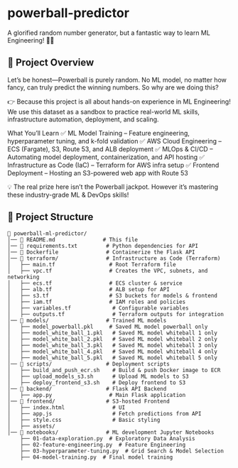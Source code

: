 # powerball-predictor
A glorified random number generator, but a fantastic way to learn ML Engineering! 🚀🎰

## 📖 Project Overview
Let’s be honest—Powerball is purely random. No ML model, no matter how fancy, can truly predict the winning numbers. So why are we doing this?

👉 Because this project is all about hands-on experience in ML Engineering! We use this dataset as a sandbox to practice real-world ML skills, infrastructure automation, deployment, and scaling.

What You’ll Learn
✅ ML Model Training – Feature engineering, hyperparameter tuning, and k-fold validation
✅ AWS Cloud Engineering – ECS (Fargate), S3, Route 53, and ALB deployment
✅ MLOps & CI/CD – Automating model deployment, containerization, and API hosting
✅ Infrastructure as Code (IaC) – Terraform for AWS infra setup
✅ Frontend Deployment – Hosting an S3-powered web app with Route 53

💡 The real prize here isn’t the Powerball jackpot. However it’s mastering these industry-grade ML & DevOps skills!

## 🚀 Project Structure
```
📂 powerball-ml-predictor/
│── 📜 README.md               # This file
│── 📜 requirements.txt         # Python dependencies for API
│── 📜 Dockerfile               # Containerize the Flask API
│── 📂 terraform/               # Infrastructure as Code (Terraform)
│   ├── main.tf                 # Root Terraform file
│   ├── vpc.tf                  # Creates the VPC, subnets, and networking
│   ├── ecs.tf                  # ECS cluster & service
│   ├── alb.tf                  # ALB setup for API
│   ├── s3.tf                   # S3 buckets for models & frontend
│   ├── iam.tf                  # IAM roles and policies
│   ├── variables.tf             # Configurable variables
│   ├── outputs.tf               # Terraform outputs for integration
│── 📂 models/                  # Trained ML models
│   ├── model_powerball.pkl     # Saved ML model powerball only
│   ├── model_white_ball_1.pkl   # Saved ML model whiteball 1 only
│   ├── model_white_ball_2.pkl   # Saved ML model whiteball 2 only
│   ├── model_white_ball_3.pkl   # Saved ML model whiteball 3 only
│   ├── model_white_ball_4.pkl   # Saved ML model whiteball 4 only
│   ├── model_white_ball_5.pkl   # Saved ML model whiteball 5 only
│── 📂 scripts/                 # Deployment scripts
│   ├── build_and_push_ecr.sh    # Build & push Docker image to ECR
│   ├── upload_models_s3.sh      # Upload ML models to S3
│   ├── deploy_frontend_s3.sh    # Deploy frontend to S3
│── 📂 backend/                 # Flask API Backend
│   ├── app.py                  # Main Flask application
│── 📂 frontend/                # S3-hosted Frontend
│   ├── index.html               # UI
│   ├── app.js                   # Fetch predictions from API
│   ├── style.css                # Basic styling
│   ├── assets/
│── 📂 notebooks/               # ML development Jupyter Notebooks
    ├── 01-data-exploration.py  # Exploratory Data Analysis
    ├── 02-feature-engineering.py  # Feature Engineering
    ├── 03-hyperparameter-tuning.py  # Grid Search & Model Selection
    ├── 04-model-training.py  # Final model training

```

